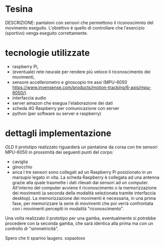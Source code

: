 # Tesina
DESCRIZIONE: pantaloni con sensori che permettono il riconoscimnto del movimento eseguito. L'obiettivo è quello di controllare che l'esercizio (sportivo) venga eseguito correttamente. 

# tecnologie utilizzate
- raspberry Pi, 
- (eventuale) rete neurale per rendere più veloce il riconoscimento dei movimenti, 
- sensore accellerometro e giroscopio tre assi (MPU-6050 https://www.invensense.com/products/motion-tracking/6-axis/mpu-6050/).
- interfaccia audio
- server amazon che esegua l'elaborazione dei dati
- scheda 4G Raspberry per comunicazione con server
- python (per software su server e raspberry)

# dettagli implementazione
*OLD*
Il prototipo realizzato riguarderà un pantalone da corsa con tre sensori MPU-6050 in prossimità dei seguenti punti del corpo:
  - caviglia
  - ginocchio
  - anca
I tre sensori sono collegati ad un Raspberry Pi posizionato in un marsupio legato in vita.
La scheda Raspberry è collegata ad una antenna grazie alla quale trasmette i dati rilevati dai sensori ad un computer.
All'interno del computer avviene il riconoscimento o la memorizzazione dei movimenti (a seconda della modalità selezionata tramite interfaccia desktop). La memorizzazione dei movimenti è necessaria, in una prima fase, per memorizzare la serie di movimenti che poi verrà confrontata con i movimenti percepiti in modalità "riconoscimento".

Una volta realizzato il prototipo per una gamba, eventualmente si potrebbe procedere con la seconda gamba, che sarà identica alla prima ma con un controllo di "simmetricità".

Spero che ti sparino laugero. xxpaoloxx
